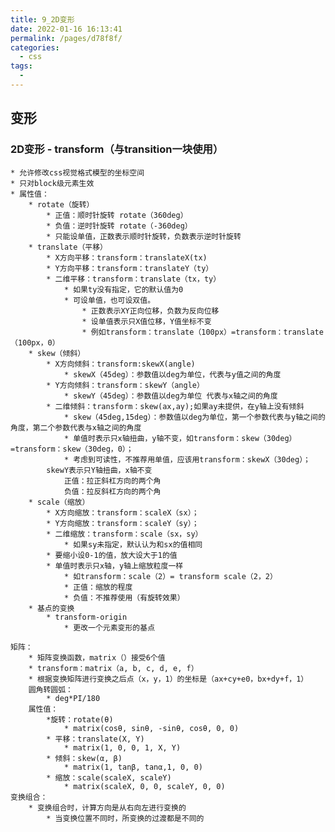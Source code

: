 ```yaml
---
title: 9_2D变形
date: 2022-01-16 16:13:41
permalink: /pages/d78f8f/
categories:
  - css
tags:
  - 
---
```


## 变形
### 2D变形 - transform（与transition一块使用）
	* 允许修改css视觉格式模型的坐标空间
	* 只对block级元素生效
	* 属性值：
		* rotate（旋转）
			* 正值：顺时针旋转 rotate（360deg）
			* 负值：逆时针旋转 rotate（-360deg）
			* 只能设单值，正数表示顺时针旋转，负数表示逆时针旋转
		* translate（平移）
			* X方向平移：transform：translateX(tx)
			* Y方向平移：transform：translateY（ty）
			* 二维平移：transform：translate（tx，ty）
				* 如果ty没有指定，它的默认值为0
				* 可设单值，也可设双值。
					* 正数表示XY正向位移，负数为反向位移
					* 设单值表示只X值位移，Y值坐标不变
					* 例如transform：translate（100px）=transform：translate（100px，0）
		* skew（倾斜）
			* X方向倾斜：transform:skewX(angle)
				* skewX（45deg）：参数值以deg为单位，代表与y值之间的角度
			* Y方向倾斜：transform：skewY（angle）
				* skewY（45deg）：参数值以deg为单位 代表与x轴之间的角度 
			* 二维倾斜：transform：skew(ax,ay);如果ay未提供，在y轴上没有倾斜
				* skew（45deg,15deg）：参数值以deg为单位，第一个参数代表与y轴之间的角度，第二个参数代表与x轴之间的角度
				* 单值时表示只x轴扭曲，y轴不变，如transform：skew（30deg）=transform：skew（30deg，0）；
				* 考虑到可读性，不推荐用单值，应该用transform：skewX（30deg）；
			skewY表示只Y轴扭曲，x轴不变
				正值：拉正斜杠方向的两个角
				负值：拉反斜杠方向的两个角
		* scale（缩放）
			* X方向缩放：transform：scaleX（sx）；
			* Y方向缩放：transform：scaleY（sy）；
			* 二维缩放：transform：scale（sx，sy）
				* 如果sy未指定，默认认为和sx的值相同
			* 要缩小设0-1的值，放大设大于1的值
			* 单值时表示只x轴，y轴上缩放粒度一样
				* 如transform：scale（2）= transform scale（2，2）
				* 正值：缩放的程度
				* 负值：不推荐使用（有旋转效果）
		* 基点的变换
			* transform-origin
				* 更改一个元素变形的基点
	
	矩阵：
		* 矩阵变换函数，matrix（）接受6个值
		* transform：matrix（a, b, c, d, e, f）
		* 根据变换矩阵进行变换之后点（x，y，1）的坐标是（ax+cy+e0，bx+dy+f，1）
		圆角转圆弧：
			* deg*PI/180
		属性值：
			*旋转：rotate(θ)
				* matrix(cosθ, sinθ, -sinθ, cosθ, 0, 0)
			* 平移：translate(X, Y)
				* matrix(1, 0, 0, 1, X, Y)
			* 倾斜：skew(α, β)
				* matrix(1, tanβ, tanα,1, 0, 0)
			* 缩放：scale(scaleX, scaleY)
				* matrix(scaleX, 0, 0, scaleY, 0, 0)
	变换组合： 
		* 变换组合时，计算方向是从右向左进行变换的
			* 当变换位置不同时，所变换的过渡都是不同的
